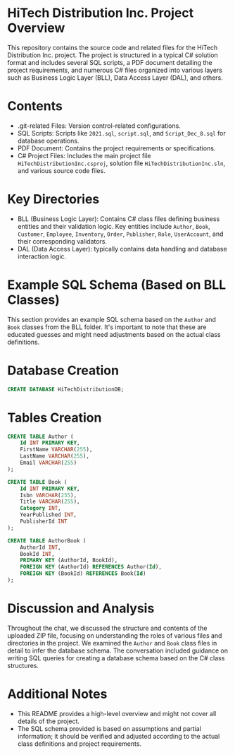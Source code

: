 # HiTech Distribution Inc. Project Overview

This repository contains the source code and related files for the HiTech Distribution Inc. project.
The project is structured in a typical C# solution format and includes several SQL scripts, a PDF document detailing the project requirements,
and numerous C# files organized into various layers such as Business Logic Layer (BLL), Data Access Layer (DAL), and others.

# Contents
- .git-related Files: Version control-related configurations.
- SQL Scripts: Scripts like `2021.sql`, `script.sql`, and `Script_Dec_8.sql` for database operations.
- PDF Document: Contains the project requirements or specifications.
- C# Project Files: Includes the main project file `HiTechDistributionInc.csproj`, solution file `HiTechDistributionInc.sln`, and various source code files.

# Key Directories

- BLL (Business Logic Layer): Contains C# class files defining business entities and their validation logic. Key entities include `Author`, `Book`, `Customer`, `Employee`, `Inventory`, `Order`, `Publisher`, `Role`, `UserAccount`, and their corresponding validators.
- DAL (Data Access Layer): typically contains data handling and database interaction logic.

# Example SQL Schema (Based on BLL Classes)

This section provides an example SQL schema based on the `Author` and `Book` classes from the BLL folder. It's important to note that these are educated guesses and might need adjustments based on the actual class definitions.

# Database Creation
```sql
CREATE DATABASE HiTechDistributionDB;
```

# Tables Creation
```sql
CREATE TABLE Author (
    Id INT PRIMARY KEY,
    FirstName VARCHAR(255),
    LastName VARCHAR(255),
    Email VARCHAR(255)
);

CREATE TABLE Book (
    Id INT PRIMARY KEY,
    Isbn VARCHAR(255),
    Title VARCHAR(255),
    Category INT, 
    YearPublished INT,
    PublisherId INT
);

CREATE TABLE AuthorBook (
    AuthorId INT,
    BookId INT,
    PRIMARY KEY (AuthorId, BookId),
    FOREIGN KEY (AuthorId) REFERENCES Author(Id),
    FOREIGN KEY (BookId) REFERENCES Book(Id)
);
```

# Discussion and Analysis

Throughout the chat, we discussed the structure and contents of the uploaded ZIP file, focusing on understanding the roles of various files and directories in the project.
We examined the `Author` and `Book` class files in detail to infer the database schema.
The conversation included guidance on writing SQL queries for creating a database schema based on the C# class structures.

# Additional Notes

- This README provides a high-level overview and might not cover all details of the project.
- The SQL schema provided is based on assumptions and partial information; it should be verified and adjusted according to the actual class definitions and project requirements.
